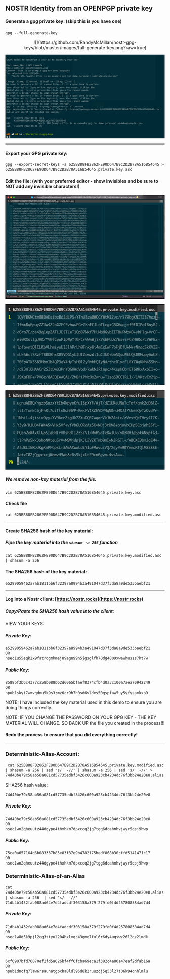 ## NOSTR Identity from an OPENPGP private key

#### Generate a gpg private key: (skip this is you have one)

```
gpg --full-generate-key
```
<center>
![](https://github.com/RandyMcMillan/nostr-gpg-keys/blob/master/images/full-generate-key.png?raw=true)
</center>
<center>

![](https://github.com/RandyMcMillan/nostr-gpg-keys/blob/master/images/generate-identity.png?raw=true)

</center>

---

#### Export your GPG private key:

```
gpg --export-secret-keys -a 625BB88FB2862FE90D647B9C2D2B78A516B54645 > 625BB88FB2862FE90D647B9C2D2B78A516B54645.private.key.asc
```

#### Edit the file: (with your preferred editor - show invisibles and be sure to NOT add any invisible characters!)

<center>


![](https://github.com/RandyMcMillan/nostr-gpg-keys/blob/master/images/edit-file.png?raw=true)

![](https://github.com/RandyMcMillan/nostr-gpg-keys/blob/master/images/key-material-top.png?raw=true)

![](https://github.com/RandyMcMillan/nostr-gpg-keys/blob/master/images/key-material-bottom.png?raw=true)

</center>


##### We remove non-key material from the file:

```
vim 625BB88FB2862FE90D647B9C2D2B78A516B54645.private.key.asc
```

#### Check file

```
cat 625BB88FB2862FE90D647B9C2D2B78A516B54645.private.key.modified.asc
```

---

#### Create SHA256 hash of the key material:

##### Pipe the key material into the `shasum -a 256` function

```
cat 625BB88FB2862FE90D647B9C2D2B78A516B54645.private.key.modified.asc | shasum -a 256
```

#### The SHA256 hash of the key material:

```
e5299059462a7ab1811bb6f32397a8994b3a491047d37f3da8a9de533baebf21
```

---

#### Log into a Nostr client: [https://nostr.rocks](https://nostr.rocks)


##### Copy/Paste the SHA256 hash value into the client:

VIEW YOUR KEYS:

##### Private Key:

```
e5299059462a7ab1811bb6f32397a8994b3a491047d37f3da8a9de533baebf21
OR
nsec1u55eqk2x9fatrqgmkmej89agn99n5jgsglfh70dg4809xwawhusss7kt7w
```

##### Public Key:

```
8588bf3b6c4377ca58b088b62d6065bfaef8374cfb4d0a3c100a7aea70942249
OR
npub1skyt7wmvgdmu5k9s3zmz6cr9h7h0sd6vldxs50qspfaw5uy5yfysamkxp9
```

NOTE: I have included the key material used in this demo to ensure you are doing things correctly.

NOTE: IF YOU CHANGE THE PASSWORD ON YOUR GPG KEY - THE KEY MATERIAL WILL CHANGE. SO BACK UP the file you created in the process!!! 

#### Redo the process to ensure that you did everything correctly!

---

### Deterministic-Alias-Account:

```
 cat 625BB88FB2862FE90D647B9C2D2B78A516B54645.private.key.modified.asc | shasum -a 256 | sed 's/  -//' | shasum -a 256 | sed 's/  -//' > 74d40be79c58ab56a081cd57735edbf3426c600a923cb4234dc76f3bb24e20e8.alias.txt
```

SHA256 hash value:

```
74d40be79c58ab56a081cd57735edbf3426c600a923cb4234dc76f3bb24e20e8
```

##### Private Key:

```
74d40be79c58ab56a081cd57735edbf3426c600a923cb4234dc76f3bb24e20e8
OR
nsec1wn2qheuutz44dgype4thxhkm7dpxccq2jg7tgg6dcahnhvjwyr5qsj9hwp
```

##### Public Key:

```
75ca0a657164d6b083337b85e83f37e9b4782175bedf868b30cffd5141471c17
OR
nsec1wn2qheuutz44dgype4thxhkm7dpxccq2jg7tgg6dcahnhvjwyr5qsj9hwp
```

### Deterministic-Alias-of-an-Alias

```
cat 74d40be79c58ab56a081cd57735edbf3426c600a923cb4234dc76f3bb24e20e8.alias.txt | shasum -a 256  | sed 's/  -//'
71db4b1432fab088ad64e7d4fadcdf303158a379f279fd0f4d257808384ad7d4
```

##### Private Key:

```
71db4b1432fab088ad64e7d4fadcdf303158a379f279fd0f4d257808384ad7d4
OR
nsec1w8d5k9pjl2cg3ttyul204hxlxqc43gme7ful6r6dy4uqswz26l2qz2lmdk
```

##### Public Key:

```
6cf0907bfd76870ef2fd5a026bf4ff6fcba69eca1f382c4a80a47eaf2dfab16a
OR
npub1dncfq7law6rsauhatgpxha8ldl96d8k2ruuzcj5q53l27t06k94qnhlmlu
```